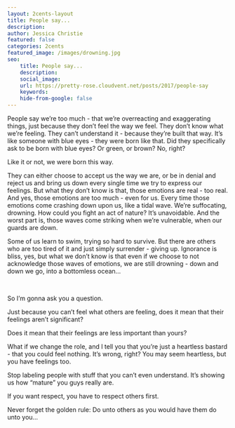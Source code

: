 ```yaml
---
layout: 2cents-layout
title: People say...
description:
author: Jessica Christie
featured: false
categories: 2cents
featured_image: /images/drowning.jpg
seo:
    title: People say...
    description:
    social_image:
    url: https://pretty-rose.cloudvent.net/posts/2017/people-say
    keywords:
    hide-from-google: false
---
```

People say we’re too much - that we’re overreacting and exaggerating things, just because they don’t feel the way we feel. They don’t know what we’re feeling. They can’t understand it - because they’re built that way. It’s like someone with blue eyes - they were born like that. Did they specifically ask to be born with blue eyes? Or green, or brown? No, right?

Like it or not, we were born this way.

They can either choose to accept us the way we are, or be in denial and reject us and bring us down every single time we try to express our feelings. But what they don’t know is that, those emotions are real - too real. And yes, those emotions are too much - even for us. Every time those emotions come crashing down upon us, like a tidal wave. We’re suffocating, drowning. How could you fight an act of nature? It’s unavoidable. And the worst part is, those waves come striking when we’re vulnerable, when our guards are down.

Some of us learn to swim, trying so hard to survive. But there are others who are too tired of it and just simply surrender - giving up. Ignorance is bliss, yes, but what we don’t know is that even if we choose to not acknowledge those waves of emotions, we are still drowning - down and down we go, into a bottomless ocean…

&nbsp;

So I’m gonna ask you a question.

Just because you can’t feel what others are feeling, does it mean that their feelings aren’t significant?

Does it mean that their feelings are less important than yours?

What if we change the role, and I tell you that you’re just a heartless bastard - that you could feel nothing. It’s wrong, right? You may seem heartless, but you have feelings too.

Stop labeling people with stuff that you can’t even understand. It’s showing us how “mature” you guys really are.

If you want respect, you have to respect others first.

Never forget the golden rule: Do unto others as you would have them do unto you…

&nbsp;

